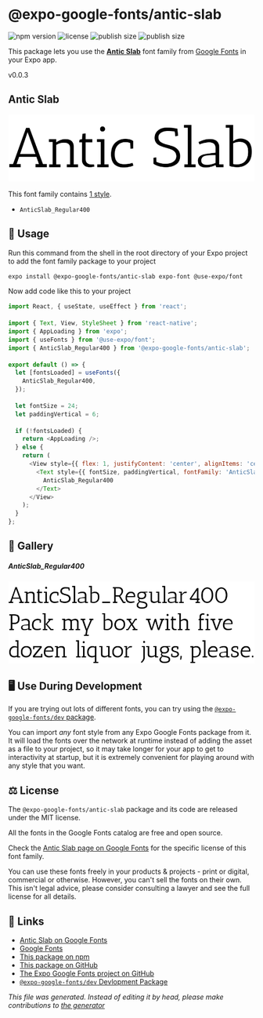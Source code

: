 # @expo-google-fonts/antic-slab

![npm version](https://flat.badgen.net/npm/v/@expo-google-fonts/antic-slab)
![license](https://flat.badgen.net/github/license/expo/google-fonts)
![publish size](https://flat.badgen.net/packagephobia/install/@expo-google-fonts/antic-slab)
![publish size](https://flat.badgen.net/packagephobia/publish/@expo-google-fonts/antic-slab)

This package lets you use the [**Antic Slab**](https://fonts.google.com/specimen/Antic+Slab) font family from [Google Fonts](https://fonts.google.com/) in your Expo app.

v0.0.3

## Antic Slab

![Antic Slab](./font-family.png)

This font family contains [1 style](#gallery).

- `AnticSlab_Regular400`

## 🔡 Usage

Run this command from the shell in the root directory of your Expo project to add the font family package to your project
```sh
expo install @expo-google-fonts/antic-slab expo-font @use-expo/font
```

Now add code like this to your project
```js
import React, { useState, useEffect } from 'react';

import { Text, View, StyleSheet } from 'react-native';
import { AppLoading } from 'expo';
import { useFonts } from '@use-expo/font';
import { AnticSlab_Regular400 } from '@expo-google-fonts/antic-slab';

export default () => {
  let [fontsLoaded] = useFonts({
    AnticSlab_Regular400,
  });

  let fontSize = 24;
  let paddingVertical = 6;

  if (!fontsLoaded) {
    return <AppLoading />;
  } else {
    return (
      <View style={{ flex: 1, justifyContent: 'center', alignItems: 'center' }}>
        <Text style={{ fontSize, paddingVertical, fontFamily: 'AnticSlab_Regular400' }}>
          AnticSlab_Regular400
        </Text>
      </View>
    );
  }
};

```

## 📖 Gallery

##### AnticSlab_Regular400
![AnticSlab_Regular400](./1348202760ad87d67e74d3a921ad2be20b563b2cd2a8d6e99d54da029c7f2aad.ttf.png)


## 🖥️ Use During Development

If you are trying out lots of different fonts, you can try using the [`@expo-google-fonts/dev` package](https://github.com/expo/google-fonts/tree/master/font-packages/dev#readme).

You can import *any* font style from any Expo Google Fonts package from it. It will load the fonts
over the network at runtime instead of adding the asset as a file to your project, so it may take longer
for your app to get to interactivity at startup, but it is extremely convenient
for playing around with any style that you want.

## ⚖️ License

The `@expo-google-fonts/antic-slab` package and its code are released under the MIT license.

All the fonts in the Google Fonts catalog are free and open source.

Check the [Antic Slab page on Google Fonts](https://fonts.google.com/specimen/Antic+Slab) for the specific license of this font family.

You can use these fonts freely in your products & projects - print or digital, commercial or otherwise. However, you can't sell the fonts on their own. This isn't legal advice, please consider consulting a lawyer and see the full license for all details.

## 🔗 Links

- [Antic Slab on Google Fonts](https://fonts.google.com/specimen/Antic+Slab)
- [Google Fonts](https://fonts.google.com/)
- [This package on npm](https://www.npmjs.com/package/@expo-google-fonts/antic-slab)
- [This package on GitHub](https://github.com/expo/google-fonts/tree/master/font-packages/antic-slab)
- [The Expo Google Fonts project on GitHub](https://github.com/expo/google-fonts)
- [`@expo-google-fonts/dev` Devlopment Package](https://github.com/expo/google-fonts/tree/master/font-packages/dev)


*This file was generated. Instead of editing it by head, please make contributions to [the generator](https://github.com/expo/google-fonts/tree/master/packages/generator)*
